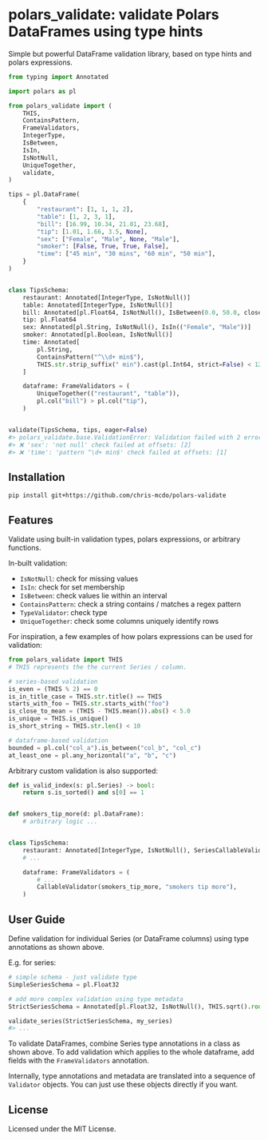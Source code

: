 # polars_validate: validate Polars DataFrames using type hints

Simple but powerful DataFrame validation library, based on type hints and polars expressions.

```python
from typing import Annotated

import polars as pl

from polars_validate import (
    THIS,
    ContainsPattern,
    FrameValidators,
    IntegerType,
    IsBetween,
    IsIn,
    IsNotNull,
    UniqueTogether,
    validate,
)

tips = pl.DataFrame(
    {
        "restaurant": [1, 1, 1, 2],
        "table": [1, 2, 3, 1],
        "bill": [16.99, 10.34, 21.01, 23.68],
        "tip": [1.01, 1.66, 3.5, None],
        "sex": ["Female", "Male", None, "Male"],
        "smoker": [False, True, True, False],
        "time": ["45 min", "30 mins", "60 min", "50 min"],
    }
)


class TipsSchema:
    restaurant: Annotated[IntegerType, IsNotNull()]
    table: Annotated[IntegerType, IsNotNull()]
    bill: Annotated[pl.Float64, IsNotNull(), IsBetween(0.0, 50.0, closed="right")]
    tip: pl.Float64
    sex: Annotated[pl.String, IsNotNull(), IsIn(("Female", "Male"))]
    smoker: Annotated[pl.Boolean, IsNotNull()]
    time: Annotated[
        pl.String,
        ContainsPattern("^\\d+ min$"),
        THIS.str.strip_suffix(" min").cast(pl.Int64, strict=False) < 120,
    ]

    dataframe: FrameValidators = (
        UniqueTogether(("restaurant", "table")),
        pl.col("bill") > pl.col("tip"),
    )


validate(TipsSchema, tips, eager=False)
#> polars_validate.base.ValidationError: Validation failed with 2 errors (16 passed):
#> ❌ 'sex': 'not null' check failed at offsets: [2]
#> ❌ 'time': 'pattern ^\d+ min$' check failed at offsets: [1]
```

## Installation

`pip install git+https://github.com/chris-mcdo/polars-validate`

## Features

Validate using built-in validation types, polars expressions, or arbitrary functions.

In-built validation:
* `IsNotNull`: check for missing values
* `IsIn`: check for set membership
* `IsBetween`: check values lie within an interval
* `ContainsPattern`: check a string contains / matches a regex pattern
* `TypeValidator`: check type
* `UniqueTogether`: check some columns uniquely identify rows

For inspiration, a few examples of how polars expressions can be used for validation:

```python
from polars_validate import THIS
# THIS represents the the current Series / column.

# series-based validation
is_even = (THIS % 2) == 0
is_in_title_case = THIS.str.title() == THIS
starts_with_foo = THIS.str.starts_with("foo")
is_close_to_mean = (THIS - THIS.mean()).abs() < 5.0
is_unique = THIS.is_unique()
is_short_string = THIS.str.len() < 10

# dataframe-based validation
bounded = pl.col("col_a").is_between("col_b", "col_c")
at_least_one = pl.any_horizontal("a", "b", "c")
```

Arbitrary custom validation is also supported:

```python
def is_valid_index(s: pl.Series) -> bool:
    return s.is_sorted() and s[0] == 1


def smokers_tip_more(d: pl.DataFrame):
    # arbitrary logic ...


class TipsSchema:
    restaurant: Annotated[IntegerType, IsNotNull(), SeriesCallableValidator(is_valid_index, "valid index")]
    # ...

    dataframe: FrameValidators = (
        # ...
        CallableValidator(smokers_tip_more, "smokers tip more"),
    )
```

## User Guide

Define validation for individual Series (or DataFrame columns) using type annotations as shown above.

E.g. for series:

```python
# simple schema - just validate type
SimpleSeriesSchema = pl.Float32

# add more complex validation using type metadata
StrictSeriesSchema = Annotated[pl.Float32, IsNotNull(), THIS.sqrt().round().mod(7).eq(0), ...]

validate_series(StrictSeriesSchema, my_series)
#> ...
```

To validate DataFrames, combine Series type annotations in a class as shown above.
To add validation which applies to the whole dataframe, add fields with the `FrameValidators`
annotation.

Internally, type annotations and metadata are translated into a sequence of `Validator` objects.
You can just use these objects directly if you want.

## License

Licensed under the MIT License.
